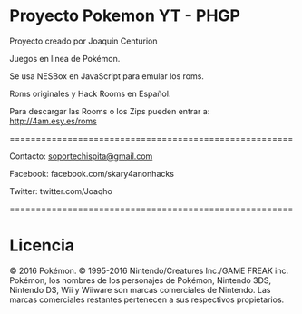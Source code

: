 # Proyecto Pokemon YT - PHGP

Proyecto creado por Joaquin Centurion

Juegos en linea de Pokémon.

Se usa NESBox en JavaScript para emular los roms.

Roms originales y Hack Rooms en Español.

Para descargar las Rooms o los Zips pueden entrar a: http://4am.esy.es/roms


======================================================

Contacto: soportechispita@gmail.com

Facebook: facebook.com/skary4anonhacks

Twitter: twitter.com/Joaqho

======================================================

# Licencia

© 2016 Pokémon. © 1995-2016 Nintendo/Creatures Inc./GAME FREAK inc. Pokémon, los nombres de los personajes de Pokémon, Nintendo 3DS, Nintendo DS, Wii y Wiiware son marcas comerciales de Nintendo. Las marcas comerciales restantes pertenecen a sus respectivos propietarios.
